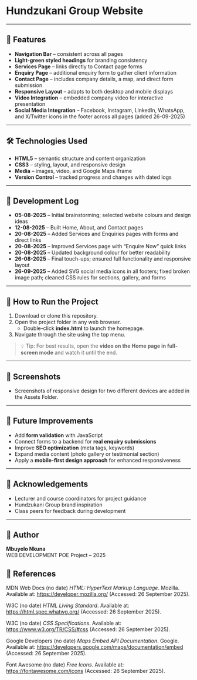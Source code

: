# Hundzukani Group Website

---

## 🎨 Features
- **Navigation Bar** – consistent across all pages  
- **Light-green styled headings** for branding consistency  
- **Services Page** – links directly to Contact page forms  
- **Enquiry Page** – additional enquiry form to gather client information  
- **Contact Page** – includes company details, a map, and direct form submission  
- **Responsive Layout** – adapts to both desktop and mobile displays  
- **Video Integration** – embedded company video for interactive presentation  
- **Social Media Integration** – Facebook, Instagram, LinkedIn, WhatsApp, and X/Twitter icons in the footer across all pages (added 26-09-2025)  

---

## 🛠️ Technologies Used
- **HTML5** – semantic structure and content organization  
- **CSS3** – styling, layout, and responsive design  
- **Media** – images, video, and Google Maps iframe  
- **Version Control** – tracked progress and changes with dated logs  

---

## 📅 Development Log
- **05-08-2025** – Initial brainstorming; selected website colours and design ideas  
- **12-08-2025** – Built Home, About, and Contact pages  
- **20-08-2025** – Added Services and Enquiries pages with forms and direct links  
- **20-08-2025** – Improved Services page with “Enquire Now” quick links  
- **20-08-2025** – Updated background colour for better readability  
- **26-08-2025** – Final touch-ups; ensured full functionality and responsive layout  
- **26-09-2025** – Added SVG social media icons in all footers; fixed broken image path; cleaned CSS rules for sections, gallery, and forms  

---

## 🚀 How to Run the Project
1. Download or clone this repository.  
2. Open the project folder in any web browser.  
   - Double-click **index.html** to launch the homepage.  
3. Navigate through the site using the top menu.  

> 💡 Tip: For best results, open the **video on the Home page in full-screen mode** and watch it until the end.

---

## 📸 Screenshots
- Screenshots of responsive design for two different devices are added in the Assets Folder.

---

## 🔮 Future Improvements
- Add **form validation** with JavaScript  
- Connect forms to a backend for **real enquiry submissions**  
- Improve **SEO optimization** (meta tags, keywords)  
- Expand media content (photo gallery or testimonial section)  
- Apply a **mobile-first design approach** for enhanced responsiveness  

---

## 🙏 Acknowledgements
- Lecturer and course coordinators for project guidance  
- Hundzukani Group brand inspiration  
- Class peers for feedback during development  

---


## 👤 Author
**Mbuyelo Nkuna**  
WEB DEVELOPMENT POE Project – 2025


## 📖 References  

MDN Web Docs (no date) *HTML: HyperText Markup Language*. Mozilla. Available at: https://developer.mozilla.org/ (Accessed: 26 September 2025).  

W3C (no date) *HTML Living Standard*. Available at: https://html.spec.whatwg.org/ (Accessed: 26 September 2025).  

W3C (no date) *CSS Specifications*. Available at: https://www.w3.org/TR/CSS/#css (Accessed: 26 September 2025).  

Google Developers (no date) *Maps Embed API Documentation*. Google. Available at: https://developers.google.com/maps/documentation/embed (Accessed: 26 September 2025).  

Font Awesome (no date) *Free Icons*. Available at: https://fontawesome.com/icons (Accessed: 26 September 2025).  

